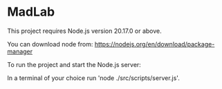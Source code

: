 # MadLab

This project requires Node.js version 20.17.0 or above.

You can download node from:
https://nodejs.org/en/download/package-manager 

To run the project and start the Node.js server: 

In a terminal of your choice run 'node ./src/scripts/server.js'.